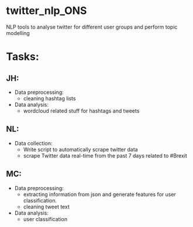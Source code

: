 # twitter_nlp_ONS
NLP tools to analyse twitter for different user groups and perform topic modelling 

# Tasks:

## JH:
- Data preprocessing:
  - cleaning hashtag lists
- Data analysis: 
  - wordcloud related stuff for hashtags and tweets

## NL:
- Data collection: 
  - Write script to automatically scrape twitter data
  - scrape Twitter data real-time from the past 7 days related to #Brexit
  
## MC:
- Data preprocessing:
  - extracting information from json and generate features for user classification. 
  - cleaning tweet text
- Data analysis:
  - user classification 

